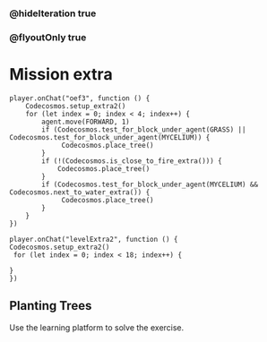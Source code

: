 ### @hideIteration true
### @flyoutOnly true
# Mission extra
```blocks
player.onChat("oef3", function () {
    Codecosmos.setup_extra2()
    for (let index = 0; index < 4; index++) {
        agent.move(FORWARD, 1)
        if (Codecosmos.test_for_block_under_agent(GRASS) || Codecosmos.test_for_block_under_agent(MYCELIUM)) {
             Codecosmos.place_tree()
        }
        if (!(Codecosmos.is_close_to_fire_extra())) {
            Codecosmos.place_tree()
        }
        if (Codecosmos.test_for_block_under_agent(MYCELIUM) && Codecosmos.next_to_water_extra()) {
             Codecosmos.place_tree()
        }
    }
})
```

```template
player.onChat("levelExtra2", function () {
Codecosmos.setup_extra2()
 for (let index = 0; index < 18; index++) {
      
}
})
```

## Planting Trees

Use the learning platform to solve the exercise.
